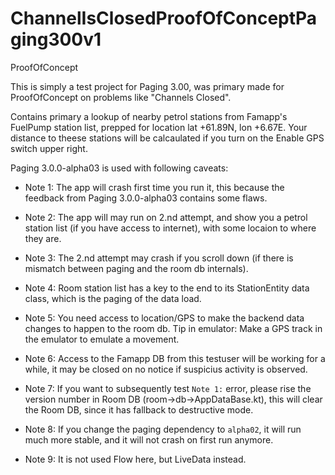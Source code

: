 # ChannelIsClosedProofOfConceptPaging300v1
ProofOfConcept

This is simply a test project for Paging 3.00, was primary made for ProofOfConcept on problems like "Channels Closed".

Contains primary a lookup of nearby petrol stations from Famapp's FuelPump station list, prepped for location lat +61.89N, lon +6.67E. Your distance to theese stations will be calcaulated if you turn on the Enable GPS switch upper right.

Paging 3.0.0-alpha03 is used with following caveats:

* Note 1: The app will crash first time you run it, this because the feedback from Paging 3.0.0-alpha03 contains some flaws.
* Note 2: The app will may run on 2.nd attempt, and show you a petrol station list (if you have access to internet), with some locaion to where they are.
* Note 3: The 2.nd attempt may crash if you scroll down (if there is mismatch between paging and the room db internals).
* Note 4: Room station list has a key to the end to its StationEntity data class, which is the paging of the data load.

* Note 5: You need access to location/GPS to make the backend data changes to happen to the room db. Tip in emulator: Make a GPS track in the emulator to emulate a movement.

* Note 6: Access to the Famapp DB from this testuser will be working for a while, it may be closed on no notice if suspicius activity is observed.

* Note 7: If you want to subsequently test `Note 1:` error, please rise the version number in Room DB (room->db->AppDataBase.kt), this will clear the Room DB, since it has fallback to destructive mode.

* Note 8: If you change the paging dependency to `alpha02`, it will run much more stable, and it will not crash on first run anymore.

* Note 9: It is not used Flow here, but LiveData instead.
